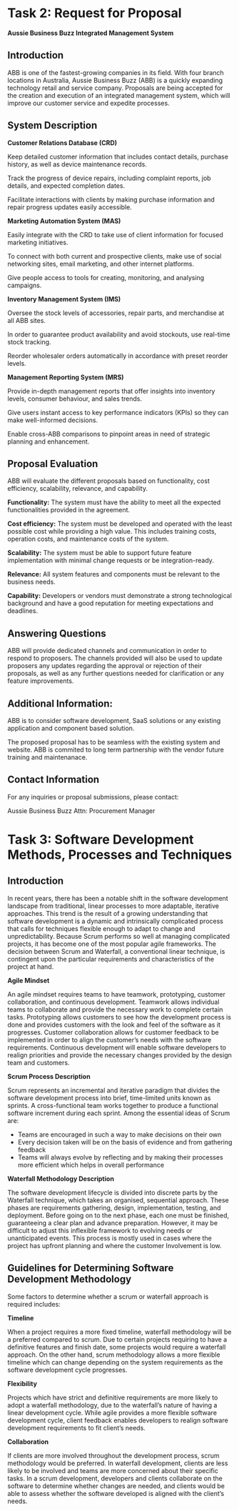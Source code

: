 # Task 2: Request for Proposal

**Aussie Business Buzz Integrated Management System**

## Introduction

ABB is one of the fastest-growing companies in its field. With four branch locations in Australia, Aussie Business Buzz (ABB) is a quickly expanding technology retail and service company. Proposals are being accepted for the creation and execution of an integrated management system, which will improve our customer service and expedite processes.

## System Description

**Customer Relations Database (CRD)**

Keep detailed customer information that includes contact details, purchase history, as well as device maintenance records.

Track the progress of device repairs, including complaint reports, job details, and expected completion dates.

Facilitate interactions with clients by making purchase information and repair progress updates easily accessible.

**Marketing Automation System (MAS)**

Easily integrate with the CRD to take use of client information for focused marketing initiatives.

To connect with both current and prospective clients, make use of social networking sites, email marketing, and other internet platforms.

Give people access to tools for creating, monitoring, and analysing campaigns.

**Inventory Management System (IMS)**

Oversee the stock levels of accessories, repair parts, and merchandise at all ABB sites.

In order to guarantee product availability and avoid stockouts, use real-time stock tracking.

Reorder wholesaler orders automatically in accordance with preset reorder levels.

**Management Reporting System (MRS)**

Provide in-depth management reports that offer insights into inventory levels, consumer behaviour, and sales trends.

Give users instant access to key performance indicators (KPIs) so they can make well-informed decisions.

Enable cross-ABB comparisons to pinpoint areas in need of strategic planning and enhancement.

## Proposal Evaluation

ABB will evaluate the different proposals based on functionality, cost efficiency, scalability, relevance, and capability.

**Functionality:** The system must have the ability to meet all the expected functionalities provided in the agreement.

**Cost efficiency:** The system must be developed and operated with the least possible cost while providing a high value. This includes training costs, operation costs, and maintenance costs of the system.

**Scalability:** The system must be able to support future feature implementation with minimal change requests or be integration-ready.

**Relevance:** All system features and components must be relevant to the business needs.

**Capability:** Developers or vendors must demonstrate a strong technological background and have a good reputation for meeting expectations and deadlines.

## Answering Questions

ABB will provide dedicated channels and communication in order to respond to proposers. The channels provided will also be used to update proposers any updates regarding the approval or rejection of their proposals, as well as any further questions needed for clarification or any feature improvements.

## Additional Information: 

ABB is to consider software development, SaaS solutions  or any existing application and component based solution.

The proposed proposal has to be seamless with the existing system and website.
ABB is commited to long term partnership with the vendor future training and maintenanace.

## Contact Information

For any inquiries or proposal submissions, please contact:

Aussie Business Buzz
Attn: Procurement Manager

# Task 3: Software Development Methods, Processes and Techniques

## Introduction

In recent years, there has been a notable shift in the software development landscape from traditional, linear processes to more adaptable, iterative approaches. This trend is the result of a growing understanding that software development is a dynamic and intrinsically complicated process that calls for techniques flexible enough to adapt to change and unpredictability. Because Scrum performs so well at managing complicated projects, it has become one of the most popular agile frameworks. The decision between Scrum and Waterfall, a conventional linear technique, is contingent upon the particular requirements and characteristics of the project at hand.

**Agile Mindset**

An agile mindset requires teams to have teamwork, prototyping, customer collaboration, and continuous development. Teamwork allows individual teams to collaborate and provide the necessary work to complete certain tasks. Prototyping allows customers to see how the development process is done and provides customers with the look and feel of the software as it progresses. Customer collaboration allows for customer feedback to be implemented in order to align the customer’s needs with the software requirements. Continuous development will enable software developers to realign priorities and provide the necessary changes provided by the design team and customers. 

**Scrum Process Description**

Scrum represents an incremental and iterative paradigm that divides the software development process into brief, time-limited units known as sprints. A cross-functional team works together to produce a functional software increment during each sprint. Among the essential ideas of Scrum are:

* Teams are encouraged in such a way to make decisions on their own
* Every decision taken will be on the basis of evidence and from gathering feedback
* Teams will always evolve by reflecting and by making their processes more efficient which helps in overall performance 

**Waterfall Methodology Description**

The software development lifecycle is divided into discrete parts by the Waterfall technique, which takes an organised, sequential approach. These phases are requirements gathering, design, implementation, testing, and deployment. Before going on to the next phase, each one must be finished, guaranteeing a clear plan and advance preparation. However, it may be difficult to adjust this inflexible framework to evolving needs or unanticipated events. This process is mostly used in cases where the project has upfront planning and where the customer Involvement is low. 

## Guidelines for Determining Software Development Methodology

Some factors to determine whether a scrum or waterfall approach is required includes:

**Timeline**

When a project requires a more fixed timeline, waterfall methodology will be a preferred compared to scrum. Due to certain projects requiring to have a definitive features and finish date, some projects would require a waterfall approach. On the other hand, scrum methodology allows a more flexible timeline which can change depending on the system requirements as the software development cycle progresses.

**Flexibility**

Projects which have strict and definitive requirements are more likely to adopt a waterfall methodology, due to the waterfall’s nature of having a linear development cycle. While agile provides a more flexible software development cycle, client feedback enables developers to realign software development requirements to fit client’s needs.

**Collaboration**

If clients are more involved throughout the development process, scrum methodology would be preferred. In waterfall development, clients are less likely to be involved and teams are more concerned about their specific tasks. In a scrum development, developers and clients collaborate on the software to determine whether changes are needed, and clients would be able to assess whether the software developed is aligned with the client’s needs.
